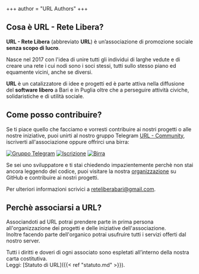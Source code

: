 +++
author = "URL Authors"
+++

## Cosa è URL - Rete Libera?

**URL - Rete Libera** (abbreviato **URL**) è un’associazione di promozione sociale **senza scopo di lucro**.

Nasce nel 2017 con l'idea di unire tutti gli individui di larghe vedute e di creare una rete i cui nodi sono i soci stessi, tutti sullo stesso piano ed equamente vicini, anche se diversi.

**URL** è un catalizzatore di idee e progetti ed è parte attiva nella diffusione del **software libero** a Bari e in Puglia oltre che a perseguire attività civiche, solidaristiche e di utilità sociale.

## Come posso contribuire?
Se ti piace quello che facciamo e vorresti contribuire ai nostri progetti o alle nostre iniziative, 
puoi unirti al nostro gruppo Telegram [URL - Community](https://t.me/hackerbari), iscriverti all'associazione oppure offrirci una birra:

[![Gruppo Telegram](https://img.shields.io/badge/Telegram-URL%20--%20Community-blue)](https://t.me/hackerbari)
[![Iscrizione](https://img.shields.io/badge/-Iscriviti-green)]()
[![Birra](https://img.shields.io/badge/-Offrici%20un%20peroncino-yellow)]()

Se sei uno sviluppatore e ti stai chiedendo impazientemente perchè non stai ancora leggendo del codice, puoi visitare la nostra [organizzazione](https://github.com/URL-Rete-Libera) su GitHub e contribuire ai nostri progetti.

Per ulteriori informazioni scrivici a [reteliberabari@gmail.com](mailto:reteliberabari@gmail.com).

## Perchè associarsi a URL?
Associandoti ad URL potrai prendere parte in prima persona all'organizzazione dei progetti e delle iniziative dell'associazione.\
Inoltre facendo parte dell'organico potrai usufruire tutti i servizi offerti dal nostro server.

Tutti i diritti e doveri di ogni associato sono espletati all’interno della nostra carta costitutiva.\
Leggi: [Statuto di URL]({{< ref "statuto.md" >}}).
